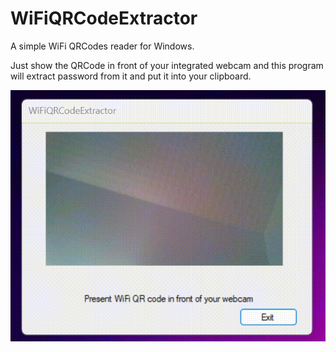 # WiFiQRCodeExtractor

A simple WiFi QRCodes reader for Windows.

Just show the QRCode in front of your integrated webcam and this program will extract password from it and put it into your clipboard.

![](ressources/demo.gif)